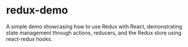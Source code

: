 # redux-demo
A simple demo showcasing how to use Redux with React, demonstrating state management through actions, reducers, and the Redux store using react-redux hooks.
